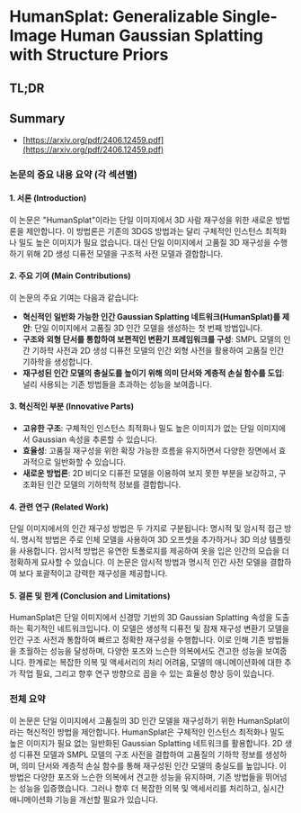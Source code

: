 # HumanSplat: Generalizable Single-Image Human Gaussian Splatting with Structure Priors
## TL;DR
## Summary
- [https://arxiv.org/pdf/2406.12459.pdf](https://arxiv.org/pdf/2406.12459.pdf)

### 논문의 중요 내용 요약 (각 섹션별)

#### 1. 서론 (Introduction)
이 논문은 "HumanSplat"이라는 단일 이미지에서 3D 사람 재구성을 위한 새로운 방법론을 제안합니다. 이 방법론은 기존의 3DGS 방법과는 달리 구체적인 인스턴스 최적화나 밀도 높은 이미지가 필요 없습니다. 대신 단일 이미지에서 고품질 3D 재구성을 수행하기 위해 2D 생성 디퓨전 모델을 구조적 사전 모델과 결합합니다.

#### 2. 주요 기여 (Main Contributions)
이 논문의 주요 기여는 다음과 같습니다:
- **혁신적인 일반화 가능한 인간 Gaussian Splatting 네트워크(HumanSplat)를 제안**: 단일 이미지에서 고품질 3D 인간 모델을 생성하는 첫 번째 방법입니다.
- **구조와 외형 단서를 통합하여 보편적인 변환기 프레임워크를 구성**: SMPL 모델의 인간 기하학 사전과 2D 생성 디퓨전 모델의 인간 외형 사전을 활용하여 고품질 인간 기하학을 생성합니다.
- **재구성된 인간 모델의 충실도를 높이기 위해 의미 단서와 계층적 손실 함수를 도입**: 널리 사용되는 기존 방법들을 초과하는 성능을 보여줍니다.

#### 3. 혁신적인 부분 (Innovative Parts)
- **고유한 구조**: 구체적인 인스턴스 최적화나 밀도 높은 이미지가 없는 단일 이미지에서 Gaussian 속성을 추론할 수 있습니다.
- **효율성**: 고품질 재구성을 위한 확장 가능한 흐름을 유지하면서 다양한 장면에서 효과적으로 일반화할 수 있습니다.
- **새로운 방법론**: 2D 비디오 디퓨전 모델을 이용하여 보지 못한 부분을 보강하고, 구조화된 인간 모델의 기하학적 정보를 결합합니다.

#### 4. 관련 연구 (Related Work)
단일 이미지에서의 인간 재구성 방법은 두 가지로 구분됩니다: 명시적 및 암시적 접근 방식. 명시적 방법은 주로 인체 모델을 사용하여 3D 오프셋을 추가하거나 3D 의상 템플릿을 사용합니다. 암시적 방법은 유연한 토폴로지를 제공하여 옷을 입은 인간의 모습을 더 정확하게 묘사할 수 있습니다. 이 논문은 암시적 방법과 명시적 인간 사전 모델을 결합하여 보다 포괄적이고 강력한 재구성을 제공합니다.

#### 5. 결론 및 한계 (Conclusion and Limitations)
HumanSplat은 단일 이미지에서 신경망 기반의 3D Gaussian Splatting 속성을 도출하는 획기적인 네트워크입니다. 이 모델은 생성적 디퓨전 및 잠재 재구성 변환기 모델을 인간 구조 사전과 통합하여 빠르고 정확한 재구성을 수행합니다. 이로 인해 기존 방법들을 초월하는 성능을 달성하며, 다양한 포즈와 느슨한 의복에서도 견고한 성능을 보여줍니다. 한계로는 복잡한 의복 및 액세서리의 처리 어려움, 모델의 애니메이션화에 대한 추가 작업 필요, 그리고 향후 연구 방향으로 꼽을 수 있는 효율성 향상 등이 있습니다.

### 전체 요약

이 논문은 단일 이미지에서 고품질의 3D 인간 모델을 재구성하기 위한 HumanSplat이라는 혁신적인 방법을 제안합니다. HumanSplat은 구체적인 인스턴스 최적화나 밀도 높은 이미지가 필요 없는 일반화된 Gaussian Splatting 네트워크를 활용합니다. 2D 생성 디퓨젼 모델과 SMPL 모델의 구조 사전을 결합하여 고품질의 기하학 정보를 생성하며, 의미 단서와 계층적 손실 함수를 통해 재구성된 인간 모델의 충실도를 높입니다. 이 방법은 다양한 포즈와 느슨한 의복에서 견고한 성능을 유지하며, 기존 방법들을 뛰어넘는 성능을 입증했습니다. 그러나 향후 더 복잡한 의복 및 액세서리를 처리하고, 실시간 애니메이션화 기능을 개선할 필요가 있습니다.